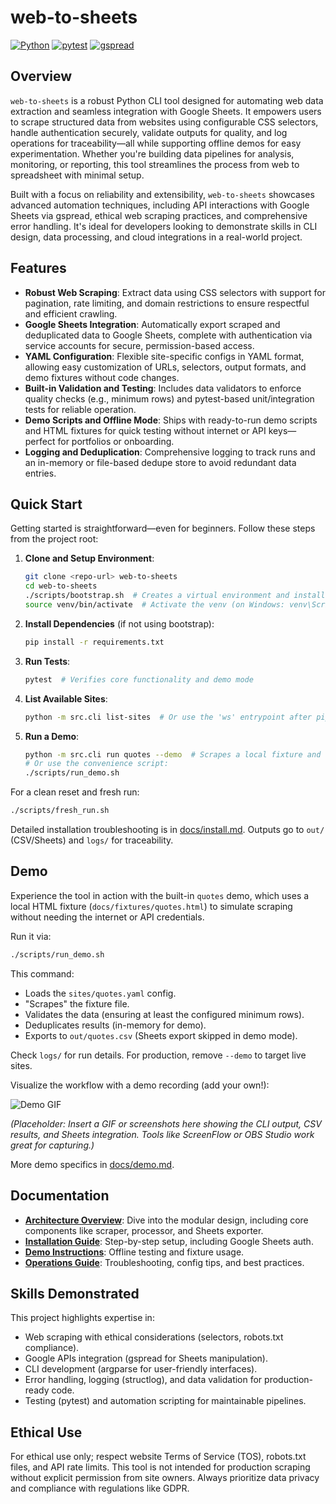 # web-to-sheets

[![Python](https://img.shields.io/badge/Python-3.8%2B-blue)](https://www.python.org/)
[![pytest](https://img.shields.io/badge/pytest-testing-green)](https://pytest.org/)
[![gspread](https://img.shields.io/badge/gspread-Google%20Sheets-orange)](https://gspread.readthedocs.io/)

## Overview

`web-to-sheets` is a robust Python CLI tool designed for automating web data extraction and seamless integration with Google Sheets. It empowers users to scrape structured data from websites using configurable CSS selectors, handle authentication securely, validate outputs for quality, and log operations for traceability—all while supporting offline demos for easy experimentation. Whether you're building data pipelines for analysis, monitoring, or reporting, this tool streamlines the process from web to spreadsheet with minimal setup.

Built with a focus on reliability and extensibility, `web-to-sheets` showcases advanced automation techniques, including API interactions with Google Sheets via gspread, ethical web scraping practices, and comprehensive error handling. It's ideal for developers looking to demonstrate skills in CLI design, data processing, and cloud integrations in a real-world project.

## Features

- **Robust Web Scraping**: Extract data using CSS selectors with support for pagination, rate limiting, and domain restrictions to ensure respectful and efficient crawling.
- **Google Sheets Integration**: Automatically export scraped and deduplicated data to Google Sheets, complete with authentication via service accounts for secure, permission-based access.
- **YAML Configuration**: Flexible site-specific configs in YAML format, allowing easy customization of URLs, selectors, output formats, and demo fixtures without code changes.
- **Built-in Validation and Testing**: Includes data validators to enforce quality checks (e.g., minimum rows) and pytest-based unit/integration tests for reliable operation.
- **Demo Scripts and Offline Mode**: Ships with ready-to-run demo scripts and HTML fixtures for quick testing without internet or API keys—perfect for portfolios or onboarding.
- **Logging and Deduplication**: Comprehensive logging to track runs and an in-memory or file-based dedupe store to avoid redundant data entries.

## Quick Start

Getting started is straightforward—even for beginners. Follow these steps from the project root:

1. **Clone and Setup Environment**:
   ```bash
   git clone <repo-url> web-to-sheets
   cd web-to-sheets
   ./scripts/bootstrap.sh  # Creates a virtual environment and installs dependencies in editable mode
   source venv/bin/activate  # Activate the venv (on Windows: venv\Scripts\activate)
   ```

2. **Install Dependencies** (if not using bootstrap):
   ```bash
   pip install -r requirements.txt
   ```

3. **Run Tests**:
   ```bash
   pytest  # Verifies core functionality and demo mode
   ```

4. **List Available Sites**:
   ```bash
   python -m src.cli list-sites  # Or use the 'ws' entrypoint after pip install -e .
   ```

5. **Run a Demo**:
   ```bash
   python -m src.cli run quotes --demo  # Scrapes a local fixture and outputs to CSV
   # Or use the convenience script:
   ./scripts/run_demo.sh
   ```

For a clean reset and fresh run:
```bash
./scripts/fresh_run.sh
```

Detailed installation troubleshooting is in [docs/install.md](docs/install.md). Outputs go to `out/` (CSV/Sheets) and `logs/` for traceability.

## Demo

Experience the tool in action with the built-in `quotes` demo, which uses a local HTML fixture (`docs/fixtures/quotes.html`) to simulate scraping without needing the internet or API credentials.

Run it via:
```bash
./scripts/run_demo.sh
```

This command:
- Loads the `sites/quotes.yaml` config.
- "Scrapes" the fixture file.
- Validates the data (ensuring at least the configured minimum rows).
- Deduplicates results (in-memory for demo).
- Exports to `out/quotes.csv` (Sheets export skipped in demo mode).

Check `logs/` for run details. For production, remove `--demo` to target live sites.

Visualize the workflow with a demo recording (add your own!):

![Demo GIF](demo.gif)

*(Placeholder: Insert a GIF or screenshots here showing the CLI output, CSV results, and Sheets integration. Tools like ScreenFlow or OBS Studio work great for capturing.)*

More demo specifics in [docs/demo.md](docs/demo.md).

## Documentation

- **[Architecture Overview](docs/architecture.md)**: Dive into the modular design, including core components like scraper, processor, and Sheets exporter.
- **[Installation Guide](docs/install.md)**: Step-by-step setup, including Google Sheets auth.
- **[Demo Instructions](docs/demo.md)**: Offline testing and fixture usage.
- **[Operations Guide](docs/ops.md)**: Troubleshooting, config tips, and best practices.

## Skills Demonstrated

This project highlights expertise in:
- Web scraping with ethical considerations (selectors, robots.txt compliance).
- Google APIs integration (gspread for Sheets manipulation).
- CLI development (argparse for user-friendly interfaces).
- Error handling, logging (structlog), and data validation for production-ready code.
- Testing (pytest) and automation scripting for maintainable pipelines.

## Ethical Use

For ethical use only; respect website Terms of Service (TOS), robots.txt files, and API rate limits. This tool is not intended for production scraping without explicit permission from site owners. Always prioritize data privacy and compliance with regulations like GDPR.